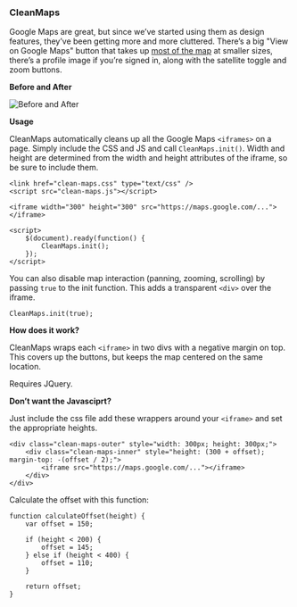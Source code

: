 ### CleanMaps

Google Maps are great, but since we’ve started using them as design features, they’ve been getting more and more cluttered. There’s a big "View on Google Maps" button that takes up [most of the map](http://i.imgur.com/ULltLdA.png) at smaller sizes, there’s a profile image if you’re signed in, along with the satellite toggle and zoom buttons. 

__Before and After__

![Before and After](http://i.imgur.com/IzlOkfo.jpg)

__Usage__

CleanMaps automatically cleans up all the Google Maps ```<iframes>``` on a page. Simply include the CSS and JS and call ```CleanMaps.init()```. Width and height are determined from the width and height attributes of the iframe, so be sure to include them.

```
<link href="clean-maps.css" type="text/css" />
<script src="clean-maps.js"></script>

<iframe width="300" height="300" src="https://maps.google.com/..."></iframe>

<script>
    $(document).ready(function() {
        CleanMaps.init();
    });
</script>
```

You can also disable map interaction (panning, zooming, scrolling) by passing ```true``` to the init function. This adds a transparent ```<div>``` over the iframe.

```
CleanMaps.init(true);
```

__How does it work?__

CleanMaps wraps each ```<iframe>``` in two divs with a negative margin on top. This covers up the buttons, but keeps the map centered on the same location.

Requires JQuery.

__Don’t want the Javasciprt?__

Just include the css file add these wrappers around your ```<iframe>``` and set the appropriate heights.

```
<div class="clean-maps-outer" style="width: 300px; height: 300px;">
    <div class="clean-maps-inner" style="height: (300 + offset); margin-top: -(offset / 2);">
        <iframe src="https://maps.google.com/..."></iframe>
    </div>
</div>
```

Calculate the offset with this function:

```
function calculateOffset(height) {
    var offset = 150;

    if (height < 200) {
        offset = 145;
    } else if (height < 400) {
        offset = 110;
    }
    
    return offset;
}
```